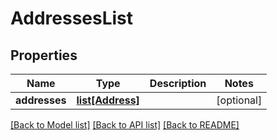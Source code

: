 # AddressesList

## Properties
Name | Type | Description | Notes
------------ | ------------- | ------------- | -------------
**addresses** | [**list[Address]**](Address.md) |  | [optional] 

[[Back to Model list]](../README.md#documentation-for-models) [[Back to API list]](../README.md#documentation-for-api-endpoints) [[Back to README]](../README.md)


